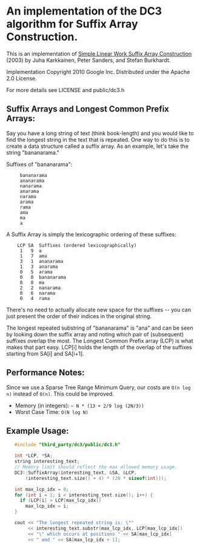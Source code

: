 # An implementation of the DC3 algorithm for Suffix Array Construction.

This is an implementation of
[Simple Linear Work Suffix Array Construction](http://citeseerx.ist.psu.edu/viewdoc/summary?doi=10.1.1.137.7871) (2003)
by Juha Karkkainen, Peter Sanders, and Stefan Burkhardt.

Implementation Copyright 2010 Google Inc.
Distributed under the Apache 2.0 License.

For more details see LICENSE and public/dc3.h

## Suffix Arrays and Longest Common Prefix Arrays:

Say you have a long string of text (think book-length) and you
would like to find the longest string in the text that is repeated.
One way to do this is to create a data structure called a suffix array.
As an example, let's take the string "bananarama."

Suffixes of "bananarama":

```
     bananarama
     ananarama
     nanarama
     anarama
     narama
     arama
     rama
     ama
     ma
     a
```

A Suffix Array is simply the lexicographic ordering of these suffixes:

```
    LCP SA  Suffixes (ordered lexicographically)
     1   9  a
     1   7  ama
     3   1  ananarama
     1   3  anarama
     0   5  arama
     0   0  bananarama
     0   8  ma
     2   2  nanarama
     0   6  narama
     0   4  rama
```

There's no need to actually allocate new space for the suffixes --
you can just present the order of their indices in the original string.

The longest repeated substring of "bananarama" is "ana" and can be seen by looking down the suffix array and noting which pair of (subsequent) suffixes overlap the most.  The Longest Common Prefix array (LCP) is what makes that part easy.  LCP[i] holds the length of the overlap of the suffixes starting from SA[i] and SA[i+1].

## Performance Notes:

Since we use a Sparse Tree Range Minimum Query, our costs are
`O(n log n)` instead of `O(n)`.  This could be improved.

+ Memory (in integers): `~ N * (13 + 2/9 log (2N/3))`
+ Worst Case Time: `O(N log N)`

## Example Usage:

```cpp
   #include "third_party/dc3/public/dc3.h"

   int *LCP, *SA;
   string interesting_text;
   // Memory limit should reflect the max allowed memory usage.
   DC3::SuffixArray(interesting_text, &SA, &LCP,
       (interesting_text.size() + 4) * (20 * sizeof(int)));

   int max_lcp_idx = 0;
   for (int i = 1; i < interesting_text.size(); i++) {
     if (LCP[i] > LCP[max_lcp_idx])
       max_lcp_idx = i;
   }

   cout << "The longest repeated string is: \""
        << interesting_text.substr(max_lcp_idx, LCP[max_lcp_idx])
        << "\" which occurs at positions " << SA[max_lcp_idx]
        << " and " << SA[max_lcp_idx + 1];
```
